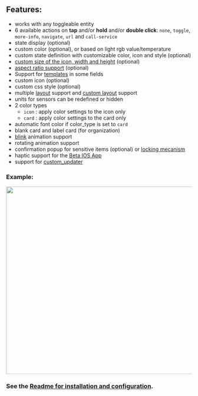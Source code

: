 ## Features:

- works with any toggleable entity
- 6 available actions on **tap** and/or **hold** and/or **double click**: `none`, `toggle`, `more-info`, `navigate`, `url` and `call-service`
- state display (optional)
- custom color (optional), or based on light rgb value/temperature
- custom state definition with customizable color, icon and style (optional)
- [custom size of the icon, width and height](#Play-with-width-height-and-icon-size) (optional)
- [aspect ratio support](#aspect-ratio) (optional)
- Support for [templates](#templates) in some fields
- custom icon (optional)
- custom css style (optional)
- multiple [layout](#Layout) support and [custom layout](#advanced-styling-options) support
- units for sensors can be redefined or hidden
- 2 color types
  - `icon` : apply color settings to the icon only
  - `card` : apply color settings to the card only
- automatic font color if color_type is set to `card`
- blank card and label card (for organization)
- [blink](#blink) animation support
- rotating animation support
- confirmation popup for sensitive items (optional) or [locking mecanism](#lock)
- haptic support for the [Beta IOS App](http://home-assistant.io/ios/beta)
- support for [custom_updater](https://github.com/custom-components/custom_updater)

### Example:
<img src="https://github.com/custom-cards/button-card/raw/master/examples/all.gif?raw=true" width="509px">

### See the <a href="https://github.com/custom-cards/button-card/blob/master/README.md" target="_blank">Readme for installation and configuration</a>.
